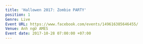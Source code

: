 ```yaml
---
title: 'Hallowen 2017: Zombie PARTY'
position: 1
Genre: Live
Event URL: https://www.facebook.com/events/149616385646455/
Venue: Anh ngữ AMES
Event date: 2017-10-28 07:00:00 +07:00
---
```


